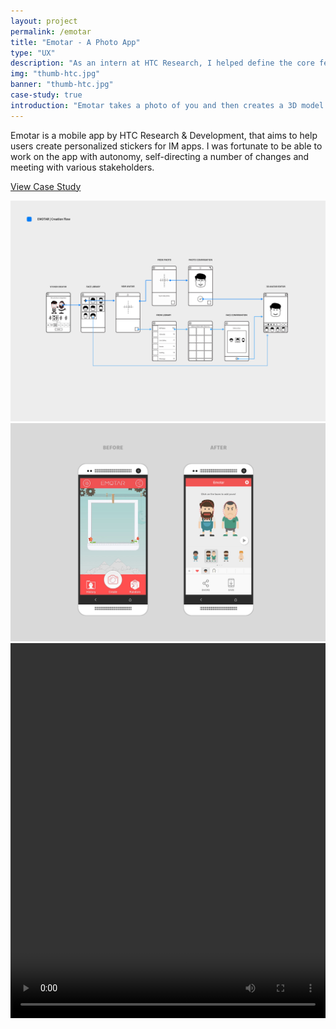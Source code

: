 ```yaml
---
layout: project
permalink: /emotar
title: "Emotar - A Photo App"
type: "UX"
description: "As an intern at HTC Research, I helped define the core features of a photo-taking app, Emotar."
img: "thumb-htc.jpg"
banner: "thumb-htc.jpg"
case-study: true
introduction: "Emotar takes a photo of you and then creates a 3D model with GIFs. Creepy? Yes. Fun? Definitely."
---
```


Emotar is a mobile app by HTC Research & Development, that aims to help users create personalized stickers for IM apps. I was fortunate to be able to work on the app with autonomy, self-directing a number of changes and meeting with various stakeholders.

<a class="button" href="https://medium.com/@kevinyma/redesigning-htcs-emotar-4a7e719f87c3">View Case Study</a>

![Polished wireframes](/assets/img/htc/wireframe2.png)
![Before and after](/assets/img/htc/beforeafter.jpg)
<video loop width="100%" height="600" name="Video Name" src="/assets/img/htc/selection-animation-compressed.mp4" autoplay="autoplay"></video>

